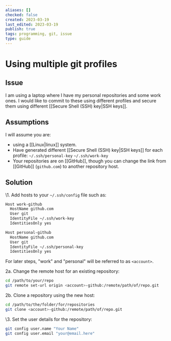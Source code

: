 ```yaml
---
aliases: []
checked: false
created: 2023-03-19
last_edited: 2023-03-19
publish: true
tags: programming, git, issue
type: guide
---
```

# Using multiple git profiles

## Issue
I am using a laptop where I have my personal repositories and some work ones. I would like to commit to these using different profiles and secure them using different [[Secure Shell (SSH) key|SSH keys]].

## Assumptions
I will assume you are:
- using a [[Linux|linux]] system.
- Have generated different [[Secure Shell (SSH) key|SSH keys]] for each profile:
`~/.ssh/personal-key`
`~/.ssh/work-key`
- Your repositories are on [[GitHub]], though you can change the link from [[GitHub]] (`github.com`) to another repository host.

## Solution

\1. Add hosts to your `~/.ssh/config`  file such as:

```sh
Host work-github
  HostName github.com
  User git
  IdentityFile ~/.ssh/work-key
  IdentitiesOnly yes

Host personal-github
  HostName github.com
  User git
  IdentityFile ~/.ssh/personal-key
  IdentitiesOnly yes
```

For later steps, "work" and "personal" will be referred to as `<account>`.

2a. Change the remote host for an existing repository:

```sh
cd /path/to/your/repo
git remote set-url origin <account>-github:/remote/path/of/repo.git
```

2b. Clone a repository using the new host:

```sh
cd /path/to/the/folder/for/repositories
git clone <account>-github:/remote/path/of/repo.git
```

\3. Set the user details for the repository:

```sh
git config user.name "Your Name"
git config user.email "your@email.here"
```

